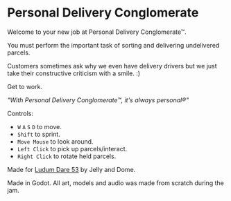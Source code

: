 # Personal Delivery Conglomerate

Welcome to your new job at Personal Delivery Conglomerate™.

You must perform the important task of sorting and delivering undelivered parcels.

Customers sometimes ask why we even have delivery drivers but we just take their constructive criticism with a smile. :)

Get to work.

*"With Personal Delivery Conglomerate™, it's always personal®"*

Controls:
  - `W` `A` `S` `D` to move.
  - `Shift` to sprint.
  - `Move Mouse` to look around.
  - `Left Click` to pick up parcels/interact.
  - `Right Click` to rotate held parcels.

Made for [Ludum Dare 53](https://ldjam.com/events/ludum-dare/53/personal-delivery-conglomerate) by Jelly and Dome.

Made in Godot. All art, models and audio was made from scratch during the jam.
